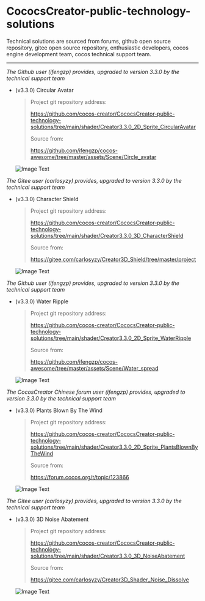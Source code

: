 # CococsCreator-public-technology-solutions

 Technical solutions are sourced from forums, github open source repository, gitee open source repository, enthusiastic developers, cocos engine development team, cocos technical support team. 

---
*The Github user (ifengzp) provides, upgraded to version 3.3.0 by the technical support team*

* (v3.3.0) Circular Avatar

  > Project git repository address: 
  >
  > https://github.com/cocos-creator/CococsCreator-public-technology-solutions/tree/main/shader/Creator3.3.0_2D_Sprite_CircularAvatar
  >
  > Source from: 
  >
  > https://github.com/ifengzp/cocos-awesome/tree/master/assets/Scene/Circle_avatar

  ![Image Text](https://github.com/cocos-creator/CococsCreator-public-technology-solutions/blob/main/image/20211208/2021120801.jpg)



*The Gitee user (carlosyzy) provides, upgraded to version 3.3.0 by the technical support team*

* (v3.3.0) Character Shield

  > Project git repository address: 
  >
  > https://github.com/cocos-creator/CococsCreator-public-technology-solutions/tree/main/shader/Creator3.3.0_3D_CharacterShield
  >
  > Source from: 
  >
  > https://gitee.com/carlosyzy/Creator3D_Shield/tree/master/project

  ![Image Text](https://github.com/cocos-creator/CococsCreator-public-technology-solutions/blob/main/gif/20211209/2021120901.gif)



*The Github user (ifengzp) provides, upgraded to version 3.3.0 by the technical support team*

* (v3.3.0) Water Ripple

  > Project git repository address: 
  >
  > https://github.com/cocos-creator/CococsCreator-public-technology-solutions/tree/main/shader/Creator3.3.0_2D_Sprite_WaterRipple
  >
  > Source from: 
  >
  > https://github.com/ifengzp/cocos-awesome/tree/master/assets/Scene/Water_spread
  
  ![Image Text](https://github.com/cocos-creator/CococsCreator-public-technology-solutions/blob/main/gif/20211209/2021120902.gif)



*The CocosCreator Chinese forum user (ifengzp) provides, upgraded to version 3.3.0 by the technical support team*

* (v3.3.0) Plants Blown By The Wind

  > Project git repository address: 
  >
  > https://github.com/cocos-creator/CococsCreator-public-technology-solutions/tree/main/shader/Creator3.3.0_2D_Sprite_PlantsBlownByTheWind
  >
  > Source from: 
  >
  > https://forum.cocos.org/t/topic/123866
  
  ![Image Text](https://github.com/cocos-creator/CococsCreator-public-technology-solutions/blob/main/gif/20211209/2021120903.gif)



*The Gitee user (carlosyzy) provides, upgraded to version 3.3.0 by the technical support team*

* (v3.3.0) 3D Noise Abatement

  > Project git repository address: 
  >
  > https://github.com/cocos-creator/CococsCreator-public-technology-solutions/tree/main/shader/Creator3.3.0_3D_NoiseAbatement
  >
  > Source from: 
  >
  > https://gitee.com/carlosyzy/Creator3D_Shader_Noise_Dissolve
  
  ![Image Text](https://github.com/cocos-creator/CococsCreator-public-technology-solutions/blob/main/gif/20211210/2021121001.gif)